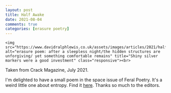 ```yaml
---
layout: post
title: Half Awake
date: 2021-08-04
comments: true
categories: [erasure poetry]
---
```


	<img src="https://www.davidralphlewis.co.uk/assets/images/articles/2021/halfawake.jpeg" alt="erasure poem: after a sleepless night/the hidden structures are unforgiving/ yet something comfortable remains" title="Shiny silver markers were a good investment" class="responsive"><br>

Taken from Crack Magazine, July 2021.

I'm delighted to have a small poem in the space issue of Feral Poetry. It's a weird little one about entropy. Find it [here](https://feralpoetry.net/the-universe-yearns-to-be-silent-and-still-by-david-ralph-lewis). Thanks so much to the editors.

